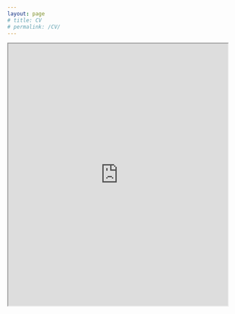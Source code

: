 ```yaml
---
layout: page
# title: CV
# permalink: /CV/
---
```

<iframe src="https://lulubots.github.io/files/Resume_LuluZhao.pdf" width="100%" height="600px">
  Sorry, your browser does not support the iframe tag.
</iframe>
